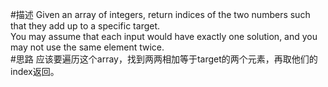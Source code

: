 #描述
Given an array of integers, return indices of the two numbers such that they add up to a specific target.<br>
You may assume that each input would have exactly one solution, and you may not use the same element twice.<br>
#思路
应该要遍历这个array，找到两两相加等于target的两个元素，再取他们的index返回。
